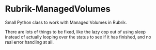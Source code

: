 # Rubrik-ManagedVolumes
Small Python class to work with Managed Volumes in Rubrik.

There are lots of things to be fixed, like the lazy cop out of using sleep instead of actually looping over the status to see if it has finished, and no real error handling at all.

